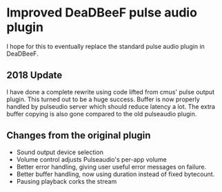 Improved DeaDBeeF pulse audio plugin
====================================

I hope for this to eventually replace the standard pulse audio plugin in DeaDBeeF.

2018 Update
-----------

I have done a complete rewrite using code lifted from cmus' pulse output plugin. This turned out to be a huge success. Buffer is now properly handled by pulseudio server which should reduce latency a lot. The extra buffer copying is also gone compared to the old pulseaudio plugin.

Changes from the original plugin
--------------------------------
* Sound output device selection
* Volume control adjusts Pulseaudio's per-app volume
* Better error handling, giving user useful error messages on failure.
* Better buffer handling, now using duration instead of fixed bytecount.
* Pausing playback corks the stream
